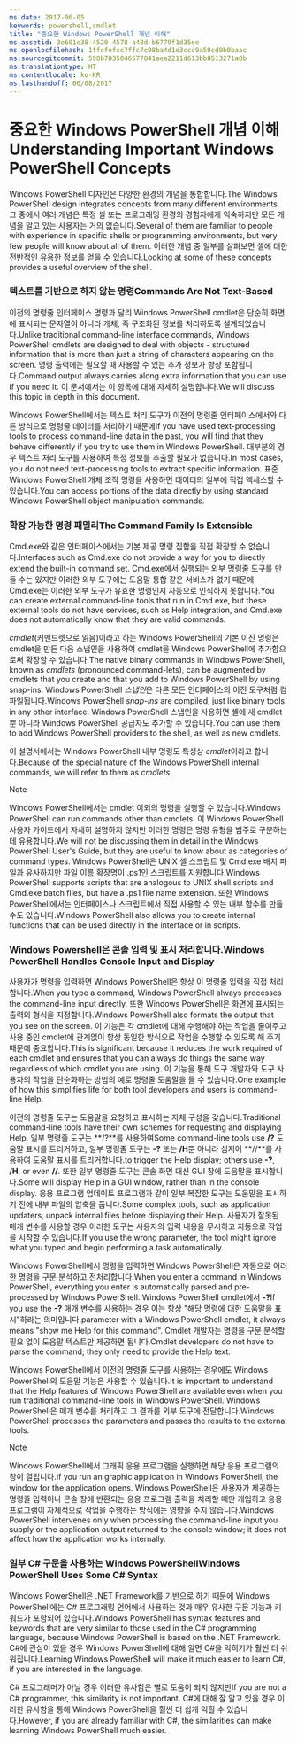 ```yaml
---
ms.date: 2017-06-05
keywords: powershell,cmdlet
title: "중요한 Windows PowerShell 개념 이해"
ms.assetid: 3e601e38-4520-4578-a48d-b6779f1d35ee
ms.openlocfilehash: 1ffcfefcc7ffc7c98ba4d1e3ccc9a59cd9b0baac
ms.sourcegitcommit: 598b7835046577841aea2211d613bb8513271a8b
ms.translationtype: HT
ms.contentlocale: ko-KR
ms.lasthandoff: 06/08/2017
---
```

# <a name="understanding-important-windows-powershell-concepts"></a><span data-ttu-id="df366-103">중요한 Windows PowerShell 개념 이해</span><span class="sxs-lookup"><span data-stu-id="df366-103">Understanding Important Windows PowerShell Concepts</span></span>
<span data-ttu-id="df366-104">Windows PowerShell 디자인은 다양한 환경의 개념을 통합합니다.</span><span class="sxs-lookup"><span data-stu-id="df366-104">The Windows PowerShell design integrates concepts from many different environments.</span></span> <span data-ttu-id="df366-105">그 중에서 여러 개념은 특정 셸 또는 프로그래밍 환경의 경험자에게 익숙하지만 모든 개념을 알고 있는 사용자는 거의 없습니다.</span><span class="sxs-lookup"><span data-stu-id="df366-105">Several of them are familiar to people with experience in specific shells or programming environments, but very few people will know about all of them.</span></span> <span data-ttu-id="df366-106">이러한 개념 중 일부를 살펴보면 셸에 대한 전반적인 유용한 정보를 얻을 수 있습니다.</span><span class="sxs-lookup"><span data-stu-id="df366-106">Looking at some of these concepts provides a useful overview of the shell.</span></span>

### <a name="commands-are-not-text-based"></a><span data-ttu-id="df366-107">텍스트를 기반으로 하지 않는 명령</span><span class="sxs-lookup"><span data-stu-id="df366-107">Commands Are Not Text-Based</span></span>
<span data-ttu-id="df366-108">이전의 명령줄 인터페이스 명령과 달리 Windows PowerShell cmdlet은 단순히 화면에 표시되는 문자열이 아니라 개체, 즉 구조화된 정보를 처리하도록 설계되었습니다.</span><span class="sxs-lookup"><span data-stu-id="df366-108">Unlike traditional command-line interface commands, Windows PowerShell cmdlets are designed to deal with objects - structured information that is more than just a string of characters appearing on the screen.</span></span> <span data-ttu-id="df366-109">명령 출력에는 필요할 때 사용할 수 있는 추가 정보가 항상 포함됩니다.</span><span class="sxs-lookup"><span data-stu-id="df366-109">Command output always carries along extra information that you can use if you need it.</span></span> <span data-ttu-id="df366-110">이 문서에서는 이 항목에 대해 자세히 설명합니다.</span><span class="sxs-lookup"><span data-stu-id="df366-110">We will discuss this topic in depth in this document.</span></span>

<span data-ttu-id="df366-111">Windows PowerShell에서는 텍스트 처리 도구가 이전의 명령줄 인터페이스에서와 다른 방식으로 명령줄 데이터를 처리하기 때문에</span><span class="sxs-lookup"><span data-stu-id="df366-111">If you have used text-processing tools to process command-line data in the past, you will find that they behave differently if you try to use them in Windows PowerShell.</span></span> <span data-ttu-id="df366-112">대부분의 경우 텍스트 처리 도구를 사용하여 특정 정보를 추출할 필요가 없습니다.</span><span class="sxs-lookup"><span data-stu-id="df366-112">In most cases, you do not need text-processing tools to extract specific information.</span></span> <span data-ttu-id="df366-113">표준 Windows PowerShell 개체 조작 명령을 사용하면 데이터의 일부에 직접 액세스할 수 있습니다.</span><span class="sxs-lookup"><span data-stu-id="df366-113">You can access portions of the data directly by using standard Windows PowerShell object manipulation commands.</span></span>

### <a name="the-command-family-is-extensible"></a><span data-ttu-id="df366-114">확장 가능한 명령 패밀리</span><span class="sxs-lookup"><span data-stu-id="df366-114">The Command Family Is Extensible</span></span>
<span data-ttu-id="df366-115">Cmd.exe와 같은 인터페이스에서는 기본 제공 명령 집합을 직접 확장할 수 없습니다.</span><span class="sxs-lookup"><span data-stu-id="df366-115">Interfaces such as Cmd.exe do not provide a way for you to directly extend the built-in command set.</span></span> <span data-ttu-id="df366-116">Cmd.exe에서 실행되는 외부 명령줄 도구를 만들 수는 있지만 이러한 외부 도구에는 도움말 통합 같은 서비스가 없기 때문에 Cmd.exe는 이러한 외부 도구가 유효한 명령인지 자동으로 인식하지 못합니다.</span><span class="sxs-lookup"><span data-stu-id="df366-116">You can create external command-line tools that run in Cmd.exe, but these external tools do not have services, such as Help integration, and Cmd.exe does not automatically know that they are valid commands.</span></span>

<span data-ttu-id="df366-117">*cmdlet*(커맨드렛으로 읽음)이라고 하는 Windows PowerShell의 기본 이진 명령은 cmdlet을 만든 다음 스냅인을 사용하여 cmdlet을 Windows PowerShell에 추가함으로써 확장할 수 있습니다.</span><span class="sxs-lookup"><span data-stu-id="df366-117">The native binary commands in Windows PowerShell, known as *cmdlets* (pronounced command-lets), can be augmented by cmdlets that you create and that you add to Windows PowerShell by using snap-ins.</span></span> <span data-ttu-id="df366-118">Windows PowerShell *스냅인*은 다른 모든 인터페이스의 이진 도구처럼 컴파일됩니다.</span><span class="sxs-lookup"><span data-stu-id="df366-118">Windows PowerShell *snap-ins* are compiled, just like binary tools in any other interface.</span></span> <span data-ttu-id="df366-119">Windows PowerShell 스냅인을 사용하면 셸에 새 cmdlet뿐 아니라 Windows PowerShell 공급자도 추가할 수 있습니다.</span><span class="sxs-lookup"><span data-stu-id="df366-119">You can use them to add Windows PowerShell providers to the shell, as well as new cmdlets.</span></span>

<span data-ttu-id="df366-120">이 설명서에서는 Windows PowerShell 내부 명령도 특성상 *cmdlet*이라고 합니다.</span><span class="sxs-lookup"><span data-stu-id="df366-120">Because of the special nature of the Windows PowerShell internal commands, we will refer to them as *cmdlets*.</span></span>

> [!NOTE]
> <span data-ttu-id="df366-121">Windows PowerShell에서는 cmdlet 이외의 명령을 실행할 수 있습니다.</span><span class="sxs-lookup"><span data-stu-id="df366-121">Windows PowerShell can run commands other than cmdlets.</span></span> <span data-ttu-id="df366-122">이 Windows PowerShell 사용자 가이드에서 자세히 설명하지 않지만 이러한 명령은 명령 유형을 범주로 구분하는 데 유용합니다.</span><span class="sxs-lookup"><span data-stu-id="df366-122">We will not be discussing them in detail in the Windows PowerShell User's Guide, but they are useful to know about as categories of command types.</span></span> <span data-ttu-id="df366-123">Windows PowerShell은 UNIX 셸 스크립트 및 Cmd.exe 배치 파일과 유사하지만 파일 이름 확장명이 .ps1인 스크립트를 지원합니다.</span><span class="sxs-lookup"><span data-stu-id="df366-123">Windows PowerShell supports scripts that are analogous to UNIX shell scripts and Cmd.exe batch files, but have a .ps1 file name extension.</span></span> <span data-ttu-id="df366-124">또한 Windows PowerShell에서는 인터페이스나 스크립트에서 직접 사용할 수 있는 내부 함수를 만들 수도 있습니다.</span><span class="sxs-lookup"><span data-stu-id="df366-124">Windows PowerShell also allows you to create internal functions that can be used directly in the interface or in scripts.</span></span>

### <a name="windows-powershell-handles-console-input-and-display"></a><span data-ttu-id="df366-125">Windows Powershell은 콘솔 입력 및 표시 처리합니다.</span><span class="sxs-lookup"><span data-stu-id="df366-125">Windows PowerShell Handles Console Input and Display</span></span>
<span data-ttu-id="df366-126">사용자가 명령을 입력하면 Windows PowerShell은 항상 이 명령줄 입력을 직접 처리합니다.</span><span class="sxs-lookup"><span data-stu-id="df366-126">When you type a command, Windows PowerShell always processes the command-line input directly.</span></span> <span data-ttu-id="df366-127">또한 Windows PowerShell은 화면에 표시되는 출력의 형식을 지정합니다.</span><span class="sxs-lookup"><span data-stu-id="df366-127">Windows PowerShell also formats the output that you see on the screen.</span></span> <span data-ttu-id="df366-128">이 기능은 각 cmdlet에 대해 수행해야 하는 작업을 줄여주고 사용 중인 cmdlet에 관계없이 항상 동일한 방식으로 작업을 수행할 수 있도록 해 주기 때문에 중요합니다.</span><span class="sxs-lookup"><span data-stu-id="df366-128">This is significant because it reduces the work required of each cmdlet and ensures that you can always do things the same way regardless of which cmdlet you are using.</span></span> <span data-ttu-id="df366-129">이 기능을 통해 도구 개발자와 도구 사용자의 작업을 단순화하는 방법의 예로 명령줄 도움말을 들 수 있습니다.</span><span class="sxs-lookup"><span data-stu-id="df366-129">One example of how this simplifies life for both tool developers and users is command-line Help.</span></span>

<span data-ttu-id="df366-130">이전의 명령줄 도구는 도움말을 요청하고 표시하는 자체 구성을 갖습니다.</span><span class="sxs-lookup"><span data-stu-id="df366-130">Traditional command-line tools have their own schemes for requesting and displaying Help.</span></span> <span data-ttu-id="df366-131">일부 명령줄 도구는 **/?**를 사용하여</span><span class="sxs-lookup"><span data-stu-id="df366-131">Some command-line tools use **/?**</span></span> <span data-ttu-id="df366-132">도움말 표시를 트리거하고, 일부 명령줄 도구는 **-?** 또는 **/H**뿐 아니라 심지어 **//**를 사용하여 도움말 표시를 트리거합니다.</span><span class="sxs-lookup"><span data-stu-id="df366-132">to trigger the Help display; others use **-?**, **/H**, or even **//**.</span></span> <span data-ttu-id="df366-133">또한 일부 명령줄 도구는 콘솔 화면 대신 GUI 창에 도움말을 표시합니다.</span><span class="sxs-lookup"><span data-stu-id="df366-133">Some will display Help in a GUI window, rather than in the console display.</span></span> <span data-ttu-id="df366-134">응용 프로그램 업데이트 프로그램과 같이 일부 복잡한 도구는 도움말을 표시하기 전에 내부 파일의 압축을 풉니다.</span><span class="sxs-lookup"><span data-stu-id="df366-134">Some complex tools, such as application updaters, unpack internal files before displaying their Help.</span></span> <span data-ttu-id="df366-135">사용자가 잘못된 매개 변수를 사용할 경우 이러한 도구는 사용자의 입력 내용을 무시하고 자동으로 작업을 시작할 수 있습니다.</span><span class="sxs-lookup"><span data-stu-id="df366-135">If you use the wrong parameter, the tool might ignore what you typed and begin performing a task automatically.</span></span>

<span data-ttu-id="df366-136">Windows PowerShell에서 명령을 입력하면 Windows PowerShell은 자동으로 이러한 명령을 구문 분석하고 전처리합니다.</span><span class="sxs-lookup"><span data-stu-id="df366-136">When you enter a command in Windows PowerShell, everything you enter is automatically parsed and pre-processed by Windows PowerShell.</span></span> <span data-ttu-id="df366-137">Windows PowerShell cmdlet에서 **-?**</span><span class="sxs-lookup"><span data-stu-id="df366-137">If you use the **-?**</span></span> <span data-ttu-id="df366-138">매개 변수를 사용하는 경우 이는 항상 "해당 명령에 대한 도움말을 표시"하라는 의미입니다.</span><span class="sxs-lookup"><span data-stu-id="df366-138">parameter with a Windows PowerShell cmdlet, it always means "show me Help for this command".</span></span> <span data-ttu-id="df366-139">Cmdlet 개발자는 명령을 구문 분석할 필요 없이 도움말 텍스트만 제공하면 됩니다.</span><span class="sxs-lookup"><span data-stu-id="df366-139">Cmdlet developers do not have to parse the command; they only need to provide the Help text.</span></span>

<span data-ttu-id="df366-140">Windows PowerShell에서 이전의 명령줄 도구를 사용하는 경우에도 Windows PowerShell의 도움말 기능은 사용할 수 있습니다.</span><span class="sxs-lookup"><span data-stu-id="df366-140">It is important to understand that the Help features of Windows PowerShell are available even when you run traditional command-line tools in Windows PowerShell.</span></span> <span data-ttu-id="df366-141">Windows PowerShell은 매개 변수를 처리하고 그 결과를 외부 도구에 전달합니다.</span><span class="sxs-lookup"><span data-stu-id="df366-141">Windows PowerShell processes the parameters and passes the results to the external tools.</span></span>

> [!NOTE]
> <span data-ttu-id="df366-142">Windows PowerShell에서 그래픽 응용 프로그램을 실행하면 해당 응용 프로그램의 창이 열립니다.</span><span class="sxs-lookup"><span data-stu-id="df366-142">If you run an graphic application in Windows PowerShell, the window for the application opens.</span></span> <span data-ttu-id="df366-143">Windows PowerShell은 사용자가 제공하는 명령줄 입력이나 콘솔 창에 반환되는 응용 프로그램 출력을 처리할 때만 개입하고 응용 프로그램이 자체적으로 작업을 수행하는 방식에는 영향을 주지 않습니다.</span><span class="sxs-lookup"><span data-stu-id="df366-143">Windows PowerShell intervenes only when processing the command-line input you supply or the application output returned to the console window; it does not affect how the application works internally.</span></span>

### <a name="windows-powershell-uses-some-c-syntax"></a><span data-ttu-id="df366-144">일부 C# 구문을 사용하는 Windows PowerShell</span><span class="sxs-lookup"><span data-stu-id="df366-144">Windows PowerShell Uses Some C# Syntax</span></span>
<span data-ttu-id="df366-145">Windows PowerShell은 .NET Framework를 기반으로 하기 때문에 Windows PowerShell에는 C# 프로그래밍 언어에서 사용하는 것과 매우 유사한 구문 기능과 키워드가 포함되어 있습니다.</span><span class="sxs-lookup"><span data-stu-id="df366-145">Windows PowerShell has syntax features and keywords that are very similar to those used in the C# programming language, because Windows PowerShell is based on the .NET Framework.</span></span> <span data-ttu-id="df366-146">C#에 관심이 있을 경우 Windows PowerShell에 대해 알면 C#을 익히기가 훨씬 더 쉬워집니다.</span><span class="sxs-lookup"><span data-stu-id="df366-146">Learning Windows PowerShell will make it much easier to learn C#, if you are interested in the language.</span></span>

<span data-ttu-id="df366-147">C# 프로그래머가 아닐 경우 이러한 유사함은 별로 도움이 되지 않지만</span><span class="sxs-lookup"><span data-stu-id="df366-147">If you are not a C# programmer, this similarity is not important.</span></span> <span data-ttu-id="df366-148">C#에 대해 잘 알고 있을 경우 이러한 유사함을 통해 Windows PowerShell을 훨씬 더 쉽게 익힐 수 있습니다.</span><span class="sxs-lookup"><span data-stu-id="df366-148">However, if you are already familiar with C#, the similarities can make learning Windows PowerShell much easier.</span></span>

